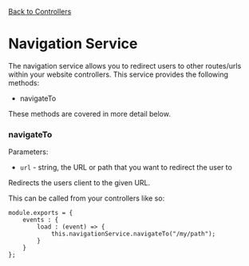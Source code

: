 [Back to Controllers](/documentation/websites/controllers)

# Navigation Service

The navigation service allows you to redirect users to other routes/urls within your website controllers. This service provides the following methods:

* navigateTo

These methods are covered in more detail below.

### navigateTo

Parameters:

* `url` - string, the URL or path that you want to redirect the user to

Redirects the users client to the given URL.

This can be called from your controllers like so:

```
module.exports = {
	events : {
		load : (event) => {
			this.navigationService.navigateTo("/my/path");
		}
	}
};
```